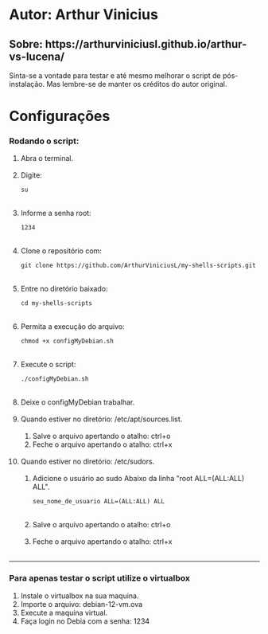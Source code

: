 <h1>Autor: Arthur Vinicius</h1>
<h2>Sobre: https://arthurviniciusl.github.io/arthur-vs-lucena/</h2>

<p>Sinta-se a vontade para testar e até mesmo melhorar o script de pós-instalação. Mas lembre-se de manter os créditos do autor original.</p>

<h1>Configurações</h1>

<h3>Rodando o script:</h3>
<ol>
    <li>Abra o terminal.</li>
    <br>
    <li>Digite:
        <pre><code>su</code></pre>
    </li>
    <br>
    <li>Informe a senha root:
        <pre><code>1234</code></pre>
     </li>
    <br>
    <li>Clone o repositório com:
        <pre><code>git clone https://github.com/ArthurViniciusL/my-shells-scripts.git</code></pre>
    </li>
    <br>
    <li>Entre no diretório baixado:
        <pre><code>cd my-shells-scripts</code></pre>
    </li>
    <br>
    <li>Permita a execução do arquivo:
        <pre><code>chmod +x configMyDebian.sh</code></pre>
    </li>
    <br>
    <li>Execute o script:
        <pre><code>./configMyDebian.sh</code></pre>
    </li>
    <br>
    <li>Deixe o configMyDebian trabalhar.</li>
    <br>
    <li>Quando estiver no diretório: /etc/apt/sources.list.
        <ol type="1">
            <br>
            <li>Salve o arquivo apertando o atalho: ctrl+o</li>
            <li>Feche o arquivo apertando o atalho: ctrl+x</li>
        </ol>
    </li>
    <br>
    <li>Quando estiver no diretório: /etc/sudors.
        <br>
        <ol type="1">
            <br>
            <li>Adicione o usuário ao sudo Abaixo da linha "root ALL=(ALL:ALL) ALL".
                <pre><code>seu_nome_de_usuario ALL=(ALL:ALL) ALL</code></pre>
            </li>
            <br>
            <li>Salve o arquivo apertando o atalho: ctrl+o</li>
            <br>
            <li>Feche o arquivo apertando o atalho: ctrl+x</li>
        </ol>
     </li>
    <br>
</ol>
<hr>
<h3>Para apenas testar o script utilize o virtualbox</h3>
<ol>
    <li>Instale o virtualbox na sua maquina.</li>
    <li>Importe o arquivo: debian-12-vm.ova</li>
    <li>Execute a maquina virtual.</li>
    <li>Faça login no Debia com a senha: 1234</li>
</ol>
